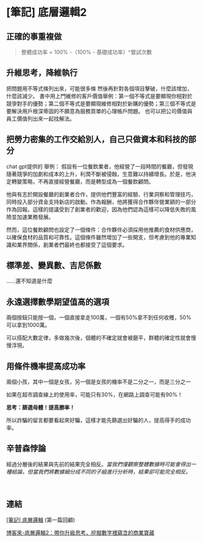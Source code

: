 # [筆記] 底層邏輯2


<!--more-->
## 正確的事重複做

> 整體成功率 = 100% -（100% - 基礎成功率）^嘗試次數

## 升維思考，降維執行

把問題用不等式條列出來，可能很多條
然後再針對各個項目擊破，什麼該增加，什麼該減少。
書中用上門維修的客戶價值舉例：第一個不等式是要顯現你相對於競爭對手的優勢；第二個不等式是要顯現維修相對於新購的優勢；第三個不等式是要解決用戶根深蒂固的不願意為服務買單的心理帳戶問題。
也可以把公司價值與員工價值列出來一起找解法。

## 把勞力密集的工作交給別人，自己只做資本和科技的部分

chat gpt提供的 舉例：
假設有一位餐飲業者，他經營了一段時間的餐廳，但發現隨著競爭的加劇和成本的上升，利潤不斷被侵蝕，生意難以持續增長。於是，他決定轉變策略，不再直接經營餐廳，而是轉型成為一個餐飲顧問。

他與有志於開設餐廳的創業者合作，提供他們豐富的經驗、行業洞察和管理技巧，同時投入部分資金支持新店的啟動。作為報酬，他將獲得合作夥伴營業額的一部分作為回報。這樣的提議受到了創業者的歡迎，因為他們認為這樣可以降低失敗的風險並加速業務發展。

然而，這位餐飲顧問也設定了一個條件：合作夥伴必須採用他推薦的食材供應商，以確保食材的品質和可靠性。這個條件雖然增加了一些開支，但考慮到他的專業知識和業界關係，創業者們最終也都接受了這個要求。

## 標準差、變異數、吉尼係數

……還不知道是什麼

## 永遠選擇數學期望值高的選項

兩個按鈕只能按一個，一個直接拿走100萬，一個有50%拿不到任何收穫，50%可以拿到1000萬。

可以搭配大數定律，多做幾次後，個體的不確定就會被磨平，群體的確定性就會慢慢浮現。

## 用條件機率提高成功率

兩個小孩，其中一個是女孩，另一個是女孩的機率不是二分之一，而是三分之一

如果在超市調查線上的使用率，可能只有30%，在網路上調查可能有90%！

**思考：篩選母體！提高勝率！**

所以詐騙的留言都要看起來好騙，這樣才能先篩選出好騙的人，提高得手的成功率。

## 辛普森悖論

經過分層後的結果與先前的結果完全相反。_當我們僅觀察整體數據時可能會得出一種結論，但當我們將數據細分成不同的子組進行分析時，結果卻可能完全相反。_

‌

## 連結

[[筆記] 底層邏輯](https://nostanduptalk.github.io/notes-underlying-logic/ "‌") (第一篇回顧)

[博客來-底層邏輯2：帶你升級思考，挖掘數字裡蘊含的商業寶藏](https://www.books.com.tw/products/0010969169 "‌")
